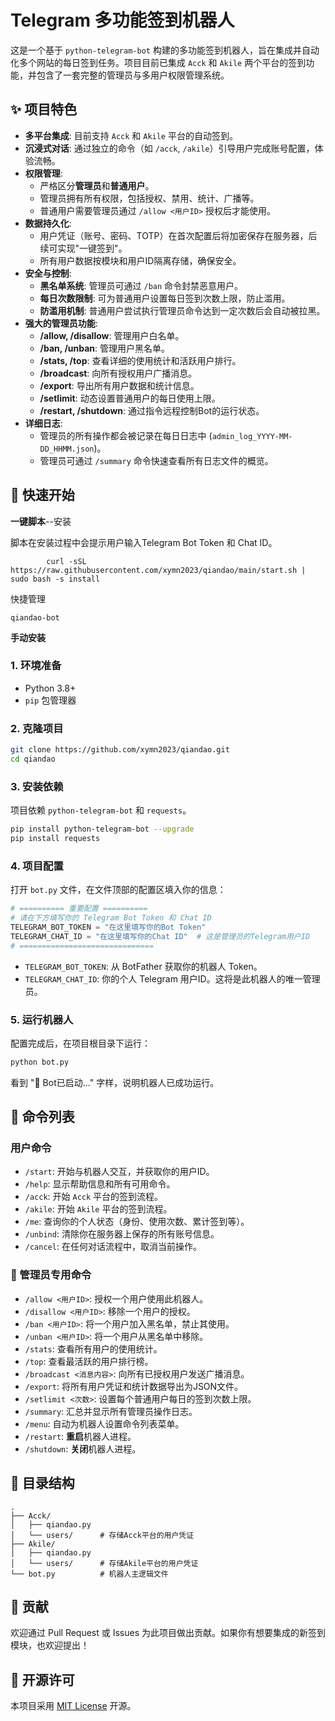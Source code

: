 # Telegram 多功能签到机器人

这是一个基于 `python-telegram-bot` 构建的多功能签到机器人，旨在集成并自动化多个网站的每日签到任务。项目目前已集成 `Acck` 和 `Akile` 两个平台的签到功能，并包含了一套完整的管理员与多用户权限管理系统。

## ✨ 项目特色

-   **多平台集成**: 目前支持 `Acck` 和 `Akile` 平台的自动签到。
-   **沉浸式对话**: 通过独立的命令（如 `/acck`, `/akile`）引导用户完成账号配置，体验流畅。
-   **权限管理**:
    -   严格区分**管理员**和**普通用户**。
    -   管理员拥有所有权限，包括授权、禁用、统计、广播等。
    -   普通用户需要管理员通过 `/allow <用户ID>` 授权后才能使用。
-   **数据持久化**:
    -   用户凭证（账号、密码、TOTP）在首次配置后将加密保存在服务器，后续可实现"一键签到"。
    -   所有用户数据按模块和用户ID隔离存储，确保安全。
-   **安全与控制**:
    -   **黑名单系统**: 管理员可通过 `/ban` 命令封禁恶意用户。
    -   **每日次数限制**: 可为普通用户设置每日签到次数上限，防止滥用。
    -   **防滥用机制**: 普通用户尝试执行管理员命令达到一定次数后会自动被拉黑。
-   **强大的管理员功能**:
    -   **/allow, /disallow**: 管理用户白名单。
    -   **/ban, /unban**: 管理用户黑名单。
    -   **/stats, /top**: 查看详细的使用统计和活跃用户排行。
    -   **/broadcast**: 向所有授权用户广播消息。
    -   **/export**: 导出所有用户数据和统计信息。
    -   **/setlimit**: 动态设置普通用户的每日使用上限。
    -   **/restart, /shutdown**: 通过指令远程控制Bot的运行状态。
-   **详细日志**:
    -   管理员的所有操作都会被记录在每日日志中 (`admin_log_YYYY-MM-DD_HHMM.json`)。
    -   管理员可通过 `/summary` 命令快速查看所有日志文件的概览。

## 🚀 快速开始



**一键脚本**--安装

脚本在安装过程中会提示用户输入Telegram Bot Token 和 Chat ID。

```
        curl -sSL https://raw.githubusercontent.com/xymn2023/qiandao/main/start.sh | sudo bash -s install
```

快捷管理

```
qiandao-bot
```

**手动安装**

### 1. 环境准备

-   Python 3.8+
-   `pip` 包管理器

### 2. 克隆项目

```bash
git clone https://github.com/xymn2023/qiandao.git
cd qiandao
```

### 3. 安装依赖

项目依赖 `python-telegram-bot` 和 `requests`。

```bash
pip install python-telegram-bot --upgrade
pip install requests
```

### 4. 项目配置

打开 `bot.py` 文件，在文件顶部的配置区填入你的信息：

```python
# ========== 重要配置 ==========
# 请在下方填写你的 Telegram Bot Token 和 Chat ID
TELEGRAM_BOT_TOKEN = "在这里填写你的Bot Token"
TELEGRAM_CHAT_ID = "在这里填写你的Chat ID"  # 这是管理员的Telegram用户ID
# ==============================
```

-   `TELEGRAM_BOT_TOKEN`: 从 BotFather 获取你的机器人 Token。
-   `TELEGRAM_CHAT_ID`: 你的个人 Telegram 用户ID。这将是此机器人的唯一管理员。

### 5. 运行机器人

配置完成后，在项目根目录下运行：

```bash
python bot.py
```

看到 "🚀 Bot已启动..." 字样，说明机器人已成功运行。

## 📝 命令列表

### 用户命令

-   `/start`: 开始与机器人交互，并获取你的用户ID。
-   `/help`: 显示帮助信息和所有可用命令。
-   `/acck`: 开始 `Acck` 平台的签到流程。
-   `/akile`: 开始 `Akile` 平台的签到流程。
-   `/me`: 查询你的个人状态（身份、使用次数、累计签到等）。
-   `/unbind`: 清除你在服务器上保存的所有账号信息。
-   `/cancel`: 在任何对话流程中，取消当前操作。

### 👑 管理员专用命令

-   `/allow <用户ID>`: 授权一个用户使用此机器人。
-   `/disallow <用户ID>`: 移除一个用户的授权。
-   `/ban <用户ID>`: 将一个用户加入黑名单，禁止其使用。
-   `/unban <用户ID>`: 将一个用户从黑名单中移除。
-   `/stats`: 查看所有用户的使用统计。
-   `/top`: 查看最活跃的用户排行榜。
-   `/broadcast <消息内容>`: 向所有已授权用户发送广播消息。
-   `/export`: 将所有用户凭证和统计数据导出为JSON文件。
-   `/setlimit <次数>`: 设置每个普通用户每日的签到次数上限。
-   `/summary`: 汇总并显示所有管理员操作日志。
-   `/menu`: 自动为机器人设置命令列表菜单。
-   `/restart`: **重启**机器人进程。
-   `/shutdown`: **关闭**机器人进程。

## 📁 目录结构

```
.
├── Acck/
│   ├── qiandao.py
│   └── users/      # 存储Acck平台的用户凭证
├── Akile/
│   ├── qiandao.py
│   └── users/      # 存储Akile平台的用户凭证
└── bot.py          # 机器人主逻辑文件
```

## 🤝 贡献

欢迎通过 Pull Request 或 Issues 为此项目做出贡献。如果你有想要集成的新签到模块，也欢迎提出！

## 📄 开源许可

本项目采用 [MIT License](LICENSE) 开源。 
